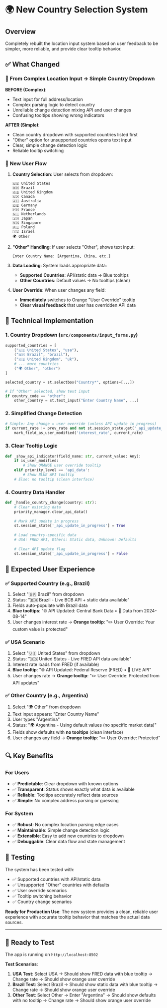 # 🌍 New Country Selection System

## Overview

Completely rebuilt the location input system based on user feedback to be simpler, more reliable, and provide clear tooltip behavior.

## ✅ What Changed

### 🔄 **From Complex Location Input → Simple Country Dropdown**

**BEFORE (Complex)**:
- Text input for full address/location
- Complex parsing logic to detect country
- Unreliable change detection mixing API and user changes
- Confusing tooltips showing wrong indicators

**AFTER (Simple)**:
- Clean country dropdown with supported countries listed first
- "Other" option for unsupported countries opens text input
- Clear, simple change detection logic
- Reliable tooltip switching

### 🎯 **New User Flow**

1. **Country Selection**: User selects from dropdown:
   ```
   🇺🇸 United States
   🇧🇷 Brazil  
   🇬🇧 United Kingdom
   🇨🇦 Canada
   🇦🇺 Australia
   🇩🇪 Germany
   🇫🇷 France
   🇳🇱 Netherlands
   🇯🇵 Japan
   🇸🇬 Singapore
   🇵🇱 Poland
   🇮🇱 Israel
   🌍 Other
   ```

2. **"Other" Handling**: If user selects "Other", shows text input:
   ```
   Enter Country Name: [Argentina, China, etc.]
   ```

3. **Data Loading**: System loads appropriate data:
   - **Supported Countries**: API/static data → Blue tooltips
   - **Other Countries**: Default values → No tooltips (clean)

4. **User Override**: When user changes any field:
   - **Immediately** switches to Orange "User Override" tooltip
   - **Clear visual feedback** that user has overridden API data

## 🔧 Technical Implementation

### **1. Country Dropdown** (`src/components/input_forms.py`)
```python
supported_countries = [
    ("🇺🇸 United States", "usa"),
    ("🇧🇷 Brazil", "brazil"), 
    ("🇬🇧 United Kingdom", "uk"),
    # ... more countries
    ("🌍 Other", "other")
]

selected_country = st.selectbox("Country*", options=[...])

# If "Other" selected, show text input
if country_code == "other":
    other_country = st.text_input("Enter Country Name", ...)
```

### **2. Simplified Change Detection**
```python
# Simple: Any change = user override (unless API update in progress)
if current_rate != prev_rate and not st.session_state.get('_api_update_in_progress', False):
    mark_field_as_user_modified('interest_rate', current_rate)
```

### **3. Clear Tooltip Logic**
```python
def _show_api_indicator(field_name: str, current_value: Any):
    if is_user_modified:
        # Show ORANGE user override tooltip
    elif priority_level == 'api_data':
        # Show BLUE API tooltip  
    # Else: no tooltip (clean interface)
```

### **4. Country Data Handler**
```python
def _handle_country_change(country: str):
    # Clear existing data
    priority_manager.clear_api_data()
    
    # Mark API update in progress
    st.session_state['_api_update_in_progress'] = True
    
    # Load country-specific data
    # USA: FRED API, Others: Static data, Unknown: Defaults
    
    # Clear API update flag
    st.session_state['_api_update_in_progress'] = False
```

## 🎨 Expected User Experience

### ✅ **Supported Country (e.g., Brazil)**
1. Select "🇧🇷 Brazil" from dropdown
2. Status: "🇧🇷 Brazil - Live BCB API + static data available"  
3. Fields auto-populate with Brazil data
4. **Blue tooltips**: "🌐 API Updated: Central Bank Data • 📅 Data from 2024-08-14"
5. User changes interest rate → **Orange tooltip**: "✏️ User Override: Your custom value is protected"

### ✅ **USA Scenario**
1. Select "🇺🇸 United States" from dropdown
2. Status: "🇺🇸 United States - Live FRED API data available"
3. Interest rate loads from FRED (if available)
4. **Blue tooltip**: "🌐 API Updated: Federal Reserve (FRED) • 🔴 LIVE API"
5. User changes rate → **Orange tooltip**: "✏️ User Override: Protected from API updates"

### ✅ **Other Country (e.g., Argentina)**  
1. Select "🌍 Other" from dropdown
2. Text input appears: "Enter Country Name"
3. User types "Argentina"
4. Status: "🌍 Argentina - Using default values (no specific market data)"
5. Fields show defaults with **no tooltips** (clean interface)
6. User changes any field → **Orange tooltip**: "✏️ User Override: Protected"

## 🔍 Key Benefits

### **For Users**
- ✅ **Predictable**: Clear dropdown with known options
- ✅ **Transparent**: Status shows exactly what data is available
- ✅ **Reliable**: Tooltips accurately reflect data sources
- ✅ **Simple**: No complex address parsing or guessing

### **For System**
- ✅ **Robust**: No complex location parsing edge cases
- ✅ **Maintainable**: Simple change detection logic
- ✅ **Extensible**: Easy to add new countries to dropdown
- ✅ **Debuggable**: Clear data flow and state management

## 🧪 Testing

The system has been tested with:
- ✅ Supported countries with API/static data
- ✅ Unsupported "Other" countries with defaults
- ✅ User override scenarios
- ✅ Tooltip switching behavior
- ✅ Country change scenarios

**Ready for Production Use**: The new system provides a clean, reliable user experience with accurate tooltip behavior that matches the actual data sources.

---

## 🚀 **Ready to Test**

The app is running on `http://localhost:8502`

**Test Scenarios**:
1. **USA Test**: Select USA → Should show FRED data with blue tooltip → Change rate → Should show orange user override
2. **Brazil Test**: Select Brazil → Should show static data with blue tooltip → Change rate → Should show orange user override  
3. **Other Test**: Select Other → Enter "Argentina" → Should show defaults with no tooltip → Change rate → Should show orange user override